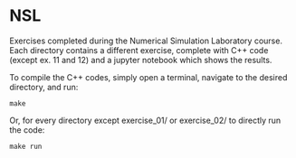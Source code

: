 # NSL
Exercises completed during the Numerical Simulation Laboratory course. Each directory contains a different exercise, complete with C++ code (except ex. 11 and 12) and a jupyter notebook which shows the results.

To compile the C++ codes, simply open a terminal, navigate to the desired directory, and run:

`make`

Or, for every directory except exercise_01/ or exercise_02/ to directly run the code:

`make run`

